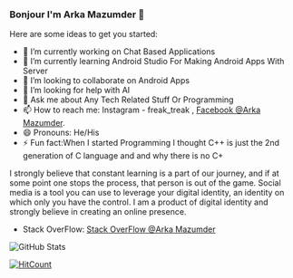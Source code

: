 ### Bonjour I'm Arka Mazumder 👋



Here are some ideas to get you started:

- 🔭 I’m currently working on Chat Based Applications
- 🌱 I’m currently learning Android Studio For Making Android Apps With Server 
- 👯 I’m looking to collaborate on Android Apps 
- 🤔 I’m looking for help with AI
- 💬 Ask me about Any Tech Related Stuff Or Programming
- 📫 How to reach me: Instagram - freak_treak , [Facebook @Arka Mazumder](https://m.facebook.com/arka.asl).
- 😄 Pronouns: He/His 
- ⚡ Fun fact:When I started Programming I thought C++ is just the 2nd generation of C language and and why there is no C+ 


I strongly believe that constant learning is a part of our journey, and if at some point one stops the process, that person is out of the game.
Social media is a tool you can use to leverage your digital identity, an identity on which only you have the control. I am a product of digital identity and strongly believe in creating an online presence.

-    Stack OverFlow: [Stack OverFlow @Arka Mazumder](https://stackoverflow.com/users/14138319/arka-mazumder)

![GitHub Stats](https://github-readme-stats.vercel.app/api?username=Jarvis-byte&&show_icons=true&title_color=ffffff&icon_color=bb2acf&text_color=daf7dc&bg_color=151515)

[![HitCount](http://hits.dwyl.com/Jarvis-byte/Jarvis-byte.svg)](http://hits.dwyl.com/Jarvis-byte/Jarvis-byte)
